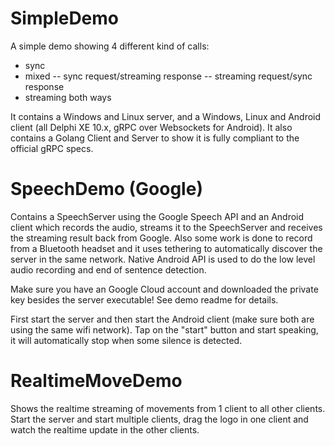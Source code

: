 # SimpleDemo
A simple demo showing 4 different kind of calls:
- sync
- mixed
-- sync request/streaming response
-- streaming request/sync response 
- streaming both ways 

It contains a Windows and Linux server, and a Windows, Linux and Android client (all Delphi XE 10.x, gRPC over Websockets for Android).
It also contains a Golang Client and Server to show it is fully compliant to the official gRPC specs.

# SpeechDemo (Google)
Contains a SpeechServer using the Google Speech API and an Android client which records the audio, streams it to the SpeechServer and receives the streaming result back from Google. Also some work is done to record from a Bluetooth headset and it uses tethering to automatically discover the server in the same network. Native Android API is used to do the low level audio recording and end of sentence detection.

Make sure you have an Google Cloud account and downloaded the private key besides the server executable! See demo readme for details.

First start the server and then start the Android client (make sure both are using the same wifi network). 
Tap on the "start" button and start speaking, it will automatically stop when some silence is detected.

# RealtimeMoveDemo
Shows the realtime streaming of movements from 1 client to all other clients.
Start the server and start multiple clients, drag the logo in one client and watch the realtime update in the other clients.